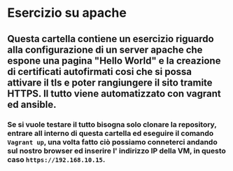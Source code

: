 # Esercizio su apache
## Questa cartella contiene un esercizio riguardo alla configurazione di un server apache che espone una pagina "Hello World" e la creazione di certificati **autofirmati** cosi che si possa attivare il tls e poter rangiungere il sito tramite **HTTPS**.  Il tutto viene automatizzato con **vagrant** ed **ansible**.
### Se si vuole testare il tutto bisogna solo clonare la repository, entrare all interno di questa cartella ed eseguire il comando `Vagrant up`, una volta fatto ciò possiamo conneterci andando sul nostro browser ed inserire l' indirizzo IP della VM, in questo caso `https://192.168.10.15`.